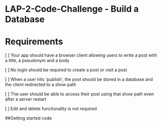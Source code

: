 # LAP-2-Code-Challenge - Build a Database

# Requirements

[ ] Your app should have a browser client allowing users to write a post with a title, a pseudonym and a body

[ ] No login should be required to create a post or visit a post

[ ] When a user hits 'publish', the post should be stored in a database and the client redirected to a show path

[ ] The user should be able to access their post using that show path even after a server restart

[ ] Edit and delete functionality is not required

##Getting started code
```

```
